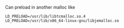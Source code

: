 Can preload in another malloc like

    LD_PRELOAD=/usr/lib/libtcmalloc.so.4
    LD_PRELOAD=/usr/lib/x86_64-linux-gnu/libjemalloc.so

